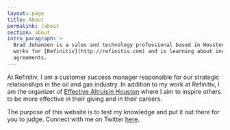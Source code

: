 ```yaml
---
layout: page
title: About
permalink: /about
section: about
intro_paragraph: >
  Brad Johansen is a sales and technology professional based in Houston, TX. He
  works for [Refinitiv](http://refinitiv.com) and is learning about income share
  agreements.
---
```

At Refinitiv, I am a customer success manager responsible for our strategic relationships in the oil and gas industry. In addition to my work at Refinitiv, I am the organizer of [Effective Altruism Houston](https://www.meetup.com/Effective-Altruists-Houston/) where I aim to inspire others to be more effective in their giving and in their careers.

The purpose of this website is to test my knowledge and put it out there for you to judge. Connect with me on Twitter [here](http://twitter.com/brad_johansen).
